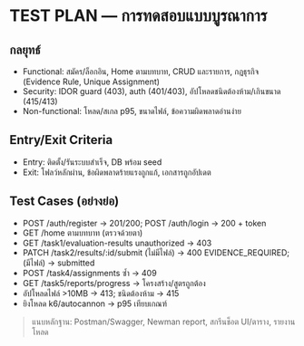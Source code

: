 # TEST PLAN — การทดสอบแบบบูรณาการ

## กลยุทธ์
- Functional: สมัคร/ล็อกอิน, Home ตามบทบาท, CRUD และรายการ, กฎธุรกิจ (Evidence Rule, Unique Assignment)
- Security: IDOR guard (403), auth (401/403), อัปโหลดชนิดต้องห้าม/เกินขนาด (415/413)
- Non-functional: โหลด/สเกล p95, ขนาดไฟล์, ข้อความผิดพลาดอ่านง่าย

## Entry/Exit Criteria
- Entry: ติดตั้ง/รันระบบสำเร็จ, DB พร้อม seed
- Exit: โฟลว์หลักผ่าน, ข้อผิดพลาดร้ายแรงถูกแก้, เอกสารถูกอัปเดต

## Test Cases (อย่างย่อ)
- POST /auth/register → 201/200; POST /auth/login → 200 + token
- GET /home ตามบทบาท (ตรวจด้วยตา)
- GET /task1/evaluation-results unauthorized → 403
- PATCH /task2/results/:id/submit (ไม่มีไฟล์) → 400 EVIDENCE_REQUIRED; (มีไฟล์) → submitted
- POST /task4/assignments ซ้ำ → 409
- GET /task5/reports/progress → โครงสร้าง/สูตรถูกต้อง
- อัปโหลดไฟล์ >10MB → 413; ชนิดต้องห้าม → 415
- ยิงโหลด k6/autocannon → p95 เทียบเกณฑ์

> แนบหลักฐาน: Postman/Swagger, Newman report, สกรีนช็อต UI/ตาราง, รายงานโหลด